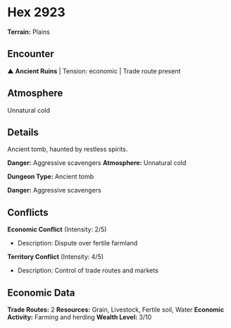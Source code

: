 # Hex 2923

**Terrain:** Plains

## Encounter
▲ **Ancient Ruins** | Tension: economic | Trade route present

## Atmosphere
Unnatural cold

## Details
Ancient tomb, haunted by restless spirits.

**Danger:** Aggressive scavengers
**Atmosphere:** Unnatural cold



**Dungeon Type:** Ancient tomb

**Danger:** Aggressive scavengers

## Conflicts
**Economic Conflict** (Intensity: 2/5)
- Description: Dispute over fertile farmland

**Territory Conflict** (Intensity: 4/5)
- Description: Control of trade routes and markets

## Economic Data
**Trade Routes:** 2
**Resources:** Grain, Livestock, Fertile soil, Water
**Economic Activity:** Farming and herding
**Wealth Level:** 3/10

